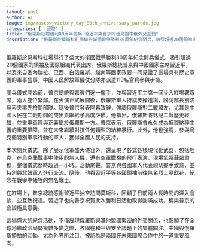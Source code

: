 ```yaml
---
layout: post
author: AI
image: img/moscow_victory_day_80th_anniversary_parade.jpg
categories: [ '國際' ]
title: "俄羅斯紅場勝利80周年閱兵 習近平與普京同台見證中俄外交互動"
description: "俄羅斯於莫斯科紅場舉行衛國戰爭勝利80周年紀念閱兵，吸引超過20國領袖出席。普京總統與中國國家主席習近平同台，展現中俄緊密關係，並向二戰盟友表達高度讚譽。現場展示現代化武器，中國儀仗隊亦參與步操。活動突顯俄羅斯與盟國外交合作，在當前國際局勢下，中俄互動備受關注。"
---
```

俄羅斯於莫斯科紅場舉行了盛大的衛國戰爭勝利80周年紀念閱兵儀式，吸引超過20個國家的領袖及國際組織代表出席。俄羅斯總統普京與中國國家主席習近平，以及來自委內瑞拉、巴西、白俄羅斯、越南等國家政要一同見證了這場具有歷史意義的軍事盛事，中國人民解放軍儀仗分隊亦派遣119名官兵參與步操。

閱兵儀式開始前，普京總統與嘉賓們逐一握手，並與習近平主席一同步入紅場觀眾席，兩人座位緊鄰。在表演正式展開後，俄羅斯軍人持旗步操進場，國防部長別洛烏索夫率先檢閱部隊。隨後普京發表開幕致辭，強調俄羅斯對二戰盟友，尤其是中國人民在二戰期間的突出貢獻給予高度評價。他指出，俄羅斯將銘記二戰歷史經驗，並重申真理與正義屬於俄羅斯一方。普京表示，俄羅斯會永久成為抵禦納粹主義的重要屏障，並在未來繼續對抗任何類型的納粹暴行。此外，他也強調，參與烏克蘭特別軍事行動的軍人，獲得全國人民的支持。

本次閱兵儀式，除了展示俄軍盛大儀容外，還呈現了各式各樣現代化武器，包括坦克、在烏克蘭戰事中使用的無人機，還有空軍戰機的飛行表演，現場氣氛莊嚴肅穆，整個儀式歷時超過一小時。活動尾聲，普京與各國軍人代表親切握手致意，並特別與北韓軍人進行交流。隨後，他與習近平等各國領袖前往無名烈士墓獻花，紀念在戰爭中犧牲的無名戰士。

在紅場上，普京總統感謝習近平抽空訪問莫斯科，回顧了日前兩人長時間的深入會談，並互致祝福。習近平也向普京祝賀此次勝利日活動取得圓滿成功，稱與普京的會談極具意義。

這場盛大的紀念活動，不僅展現俄羅斯與其他盟國緊密的外交關係，也彰顯了在全球地緣政治局勢複雜多變之際，各國在和平與安全議題上的集體關注。中國與俄羅斯領袖的互動，尤為外界所注目，被認為是兩國在未來國際合作中的一道重要風向。